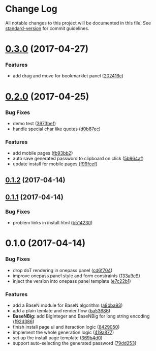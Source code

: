 # Change Log

All notable changes to this project will be documented in this file. See [standard-version](https://github.com/conventional-changelog/standard-version) for commit guidelines.

<a name="0.3.0"></a>
# [0.3.0](https://github.com/e-cloud/1pass/compare/v0.2.0...v0.3.0) (2017-04-27)


### Features

* add drag and move for bookmarklet panel ([202416c](https://github.com/e-cloud/1pass/commit/202416c))



<a name="0.2.0"></a>
# [0.2.0](https://github.com/e-cloud/1pass/compare/v0.1.2...v0.2.0) (2017-04-25)


### Bug Fixes

* demo test ([3973bef](https://github.com/e-cloud/1pass/commit/3973bef))
* handle special char like quotes ([d0b87ec](https://github.com/e-cloud/1pass/commit/d0b87ec))


### Features

* add mobile pages ([fb93bb2](https://github.com/e-cloud/1pass/commit/fb93bb2))
* auto save generated password to clipboard on click ([5b964af](https://github.com/e-cloud/1pass/commit/5b964af))
* update install for mobile pages ([f99fcef](https://github.com/e-cloud/1pass/commit/f99fcef))



<a name="0.1.2"></a>
## [0.1.2](https://github.com/e-cloud/1pass/compare/v0.1.1...v0.1.2) (2017-04-14)



<a name="0.1.1"></a>
## [0.1.1](https://github.com/e-cloud/1pass/compare/v0.1.0...v0.1.1) (2017-04-14)


### Bug Fixes

* problem links in install.html ([b514230](https://github.com/e-cloud/1pass/commit/b514230))



<a name="0.1.0"></a>
# 0.1.0 (2017-04-14)


### Bug Fixes

* drop doT rendering in onepass panel ([cd6f704](https://github.com/e-cloud/1pass/commit/cd6f704))
* improve onepass panel style and form constraints ([133a9e9](https://github.com/e-cloud/1pass/commit/133a9e9))
* inject the version into onepass panel template ([e7c22b1](https://github.com/e-cloud/1pass/commit/e7c22b1))


### Features

* add a BaseN module for BaseN algorithm ([a8bba93](https://github.com/e-cloud/1pass/commit/a8bba93))
* add a plain temlate and render flow ([ba53686](https://github.com/e-cloud/1pass/commit/ba53686))
* **BaseNBig:** add BigInteger and BaseNBig for long string encoding ([f92d386](https://github.com/e-cloud/1pass/commit/f92d386))
* finish install page ui and iteraction logic ([8429050](https://github.com/e-cloud/1pass/commit/8429050))
* implement the whole generation logic ([419a877](https://github.com/e-cloud/1pass/commit/419a877))
* set up the install page template ([369b4d0](https://github.com/e-cloud/1pass/commit/369b4d0))
* support auto-selecting the generated password ([79dd253](https://github.com/e-cloud/1pass/commit/79dd253))
